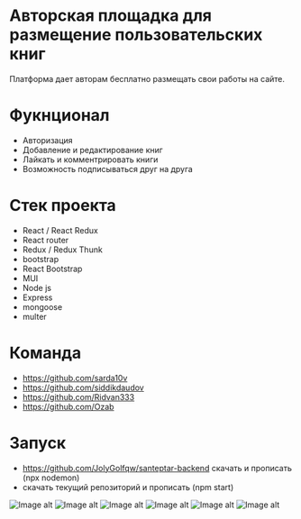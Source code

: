 # Авторская площадка для размещение пользовательских книг

Платформа дает авторам бесплатно размещать свои работы на сайте.

# Фукнционал
- Авторизация
- Добавление и редактирование книг
- Лайкать и комментрировать книги
- Возможность подписываться друг на друга

# Стек проекта
- React / React Redux
- React router
- Redux / Redux Thunk
- bootstrap
- React Bootstrap
- MUI
- Node js
- Express
- mongoose
- multer

# Команда
- https://github.com/sarda10v
- https://github.com/siddikdaudov
- https://github.com/Ridvan333
- https://github.com/Ozab

# Запуск
- https://github.com/JolyGolfqw/santeptar-backend скачать и прописать (npx nodemon)
- скачать текущий репозиторий и прописать (npm start)

![Image alt](https://github.com/JolyGolfqw/santeptar-frontend/blob/main/santeptar.PNG)
![Image alt](https://github.com/JolyGolfqw/santeptar-frontend/blob/main/santeptar1.PNG)
![Image alt](https://github.com/JolyGolfqw/santeptar-frontend/blob/main/santeptar3.PNG)
![Image alt](https://github.com/JolyGolfqw/santeptar-frontend/blob/main/santeptar4.PNG)
![Image alt](https://github.com/JolyGolfqw/santeptar-frontend/blob/main/santeptar5.PNG)
![Image alt](https://github.com/JolyGolfqw/santeptar-frontend/blob/main/santeptar6.PNG)
